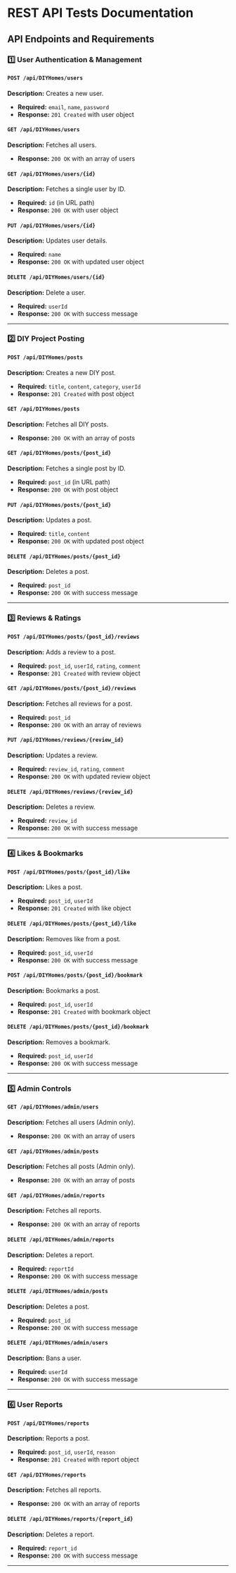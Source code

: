 # REST API Tests Documentation

## API Endpoints and Requirements

### 1️⃣ User Authentication & Management

#### `POST /api/DIYHomes/users`

**Description:** Creates a new user.
* **Required:** `email`,      `name`,      `password`
* **Response:** `201 Created` with user object

#### `GET /api/DIYHomes/users`

**Description:** Fetches all users.
* **Response:** `200 OK` with an array of users

#### `GET /api/DIYHomes/users/{id}`

**Description:** Fetches a single user by ID.
* **Required:** `id` (in URL path)
* **Response:** `200 OK` with user object

#### `PUT /api/DIYHomes/users/{id}`

**Description:** Updates user details.
* **Required:** `name`
* **Response:** `200 OK` with updated user object

#### `DELETE /api/DIYHomes/users/{id}`

**Description:** Delete a user.
* **Required:** `userId`
* **Response:** `200 OK` with success message

---

### 2️⃣ DIY Project Posting

#### `POST /api/DIYHomes/posts`

**Description:** Creates a new DIY post.
* **Required:** `title`,      `content`,      `category`,  `userId`
* **Response:** `201 Created` with post object

#### `GET /api/DIYHomes/posts`

**Description:** Fetches all DIY posts.
* **Response:** `200 OK` with an array of posts

#### `GET /api/DIYHomes/posts/{post_id}`

**Description:** Fetches a single post by ID.
* **Required:** `post_id` (in URL path)
* **Response:** `200 OK` with post object

#### `PUT /api/DIYHomes/posts/{post_id}`

**Description:** Updates a post.
* **Required:** `title`,      `content`
* **Response:** `200 OK` with updated post object

#### `DELETE /api/DIYHomes/posts/{post_id}`

**Description:** Deletes a post.
* **Required:** `post_id`
* **Response:** `200 OK` with success message

---

### 3️⃣ Reviews & Ratings

#### `POST /api/DIYHomes/posts/{post_id}/reviews`

**Description:** Adds a review to a post.
* **Required:** `post_id`,  `userId`,      `rating`,      `comment`
* **Response:** `201 Created` with review object

#### `GET /api/DIYHomes/posts/{post_id}/reviews`

**Description:** Fetches all reviews for a post.
* **Required:** `post_id`
* **Response:** `200 OK` with an array of reviews

#### `PUT /api/DIYHomes/reviews/{review_id}`

**Description:** Updates a review.
* **Required:** `review_id`,      `rating`,      `comment`
* **Response:** `200 OK` with updated review object

#### `DELETE /api/DIYHomes/reviews/{review_id}`

**Description:** Deletes a review.
* **Required:** `review_id`
* **Response:** `200 OK` with success message

---

### 4️⃣ Likes & Bookmarks

#### `POST /api/DIYHomes/posts/{post_id}/like`

**Description:** Likes a post.
* **Required:** `post_id`,  `userId`
* **Response:** `201 Created` with like object

#### `DELETE /api/DIYHomes/posts/{post_id}/like`

**Description:** Removes like from a post.
* **Required:** `post_id`,  `userId`
* **Response:** `200 OK` with success message

#### `POST /api/DIYHomes/posts/{post_id}/bookmark`

**Description:** Bookmarks a post.
* **Required:** `post_id`,  `userId`
* **Response:** `201 Created` with bookmark object

#### `DELETE /api/DIYHomes/posts/{post_id}/bookmark`

**Description:** Removes a bookmark.
* **Required:** `post_id`,  `userId`
* **Response:** `200 OK` with success message

---

### 5️⃣ Admin Controls

#### `GET /api/DIYHomes/admin/users`

**Description:** Fetches all users (Admin only).
* **Response:** `200 OK` with an array of users

#### `GET /api/DIYHomes/admin/posts`

**Description:** Fetches all posts (Admin only).
* **Response:** `200 OK` with an array of posts

#### `GET /api/DIYHomes/admin/reports`

**Description:** Fetches all reports.
* **Response:** `200 OK` with an array of reports

#### `DELETE /api/DIYHomes/admin/reports`

**Description:** Deletes a report.
* **Required:** `reportId`
* **Response:** `200 OK` with success message

#### `DELETE /api/DIYHomes/admin/posts`

**Description:** Deletes a post.
* **Required:** `post_id`
* **Response:** `200 OK` with success message

#### `DELETE /api/DIYHomes/admin/users`

**Description:** Bans a user.
* **Required:** `userId`
* **Response:** `200 OK` with success message

---

### 6️⃣ User Reports

#### `POST /api/DIYHomes/reports`

**Description:** Reports a post.
* **Required:** `post_id`,  `userId`,      `reason`
* **Response:** `201 Created` with report object

#### `GET /api/DIYHomes/reports`

**Description:** Fetches all reports.
* **Response:** `200 OK` with an array of reports

#### `DELETE /api/DIYHomes/reports/{report_id}`

**Description:** Deletes a report.
* **Required:** `report_id`
* **Response:** `200 OK` with success message

---
